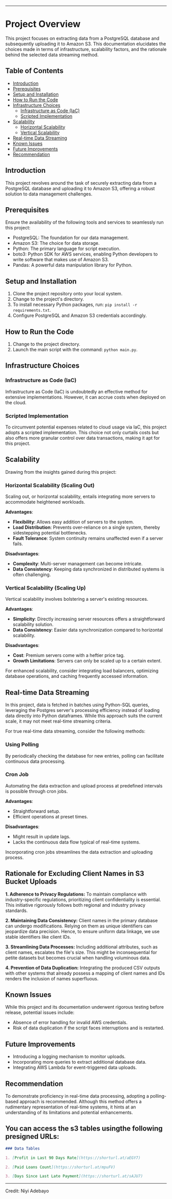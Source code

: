 
---

# Project Overview

This project focuses on extracting data from a PostgreSQL database and subsequently uploading it to Amazon S3. This documentation elucidates the choices made in terms of infrastructure, scalability factors, and the rationale behind the selected data streaming method.

## Table of Contents

- [Introduction](#introduction)
- [Prerequisites](#prerequisites)
- [Setup and Installation](#setup-and-installation)
- [How to Run the Code](#how-to-run-the-code)
- [Infrastructure Choices](#infrastructure-choices)
  - [Infrastructure as Code (IaC)](#infrastructure-as-code-iac)
  - [Scripted Implementation](#scripted-implementation)
- [Scalability](#scalability)
  - [Horizontal Scalability](#horizontal-scalability)
  - [Vertical Scalability](#vertical-scalability)
- [Real-time Data Streaming](#real-time-data-streaming)
- [Known Issues](#known-issues)
- [Future Improvements](#future-improvements)
- [Recommendation](#recommendation)

## Introduction

This project revolves around the task of securely extracting data from a PostgreSQL database and uploading it to Amazon S3, offering a robust solution to data management challenges.

## Prerequisites

Ensure the availability of the following tools and services to seamlessly run this project:
- PostgreSQL: The foundation for our data management.
- Amazon S3: The choice for data storage.
- Python: The primary language for script execution.
- boto3: Python SDK for AWS services, enabling Python developers to write software that makes use of Amazon S3.
- Pandas: A powerful data manipulation library for Python.


## Setup and Installation

1. Clone the project repository onto your local system.
2. Change to the project's directory.
3. To install necessary Python packages, run: `pip install -r requirements.txt`.
4. Configure PostgreSQL and Amazon S3 credentials accordingly.


## How to Run the Code

1. Change to the project directory.
2. Launch the main script with the command: `python main.py`.

## Infrastructure Choices

### Infrastructure as Code (IaC)

Infrastructure as Code (IaC) is undoubtedly an effective method for extensive implementations. However, it can accrue costs when deployed on the cloud.

### Scripted Implementation

To circumvent potential expenses related to cloud usage via IaC, this project adopts a scripted implementation. This choice not only curtails costs but also offers more granular control over data transactions, making it apt for this project.

## Scalability

Drawing from the insights gained during this project:

### Horizontal Scalability (Scaling Out)

Scaling out, or horizontal scalability, entails integrating more servers to accommodate heightened workloads.

**Advantages**:
- **Flexibility**: Allows easy addition of servers to the system.
- **Load Distribution**: Prevents over-reliance on a single system, thereby sidestepping potential bottlenecks.
- **Fault Tolerance**: System continuity remains unaffected even if a server fails.

**Disadvantages**:
- **Complexity**: Multi-server management can become intricate.
- **Data Consistency**: Keeping data synchronized in distributed systems is often challenging.

### Vertical Scalability (Scaling Up)

Vertical scalability involves bolstering a server's existing resources.

**Advantages**:
- **Simplicity**: Directly increasing server resources offers a straightforward scalability solution.
- **Data Consistency**: Easier data synchronization compared to horizontal scalability.

**Disadvantages**:
- **Cost**: Premium servers come with a heftier price tag.
- **Growth Limitations**: Servers can only be scaled up to a certain extent.

For enhanced scalability, consider integrating load balancers, optimizing database operations, and caching frequently accessed information.

## Real-time Data Streaming

In this project, data is fetched in batches using Python-SQL queries, leveraging the Postgres server's processing efficiency instead of loading data directly into Python dataframes. While this approach suits the current scale, it may not meet real-time streaming criteria.

For true real-time data streaming, consider the following methods:

### Using Polling
By periodically checking the database for new entries, polling can facilitate continuous data processing.

### Cron Job

Automating the data extraction and upload process at predefined intervals is possible through cron jobs.

**Advantages**:
- Straightforward setup.
- Efficient operations at preset times.

**Disadvantages**:
- Might result in update lags.
- Lacks the continuous data flow typical of real-time systems.

Incorporating cron jobs streamlines the data extraction and uploading process.

## Rationale for Excluding Client Names in S3 Bucket Uploads

**1. Adherence to Privacy Regulations:** To maintain compliance with industry-specific regulations, prioritizing client confidentiality is essential. This initiative rigorously follows both regional and industry privacy standards.

**2. Maintaining Data Consistency:** Client names in the primary database can undergo modifications. Relying on them as unique identifiers can jeopardize data precision. Hence, to ensure uniform data linkage, we use stable identifiers like client IDs.

**3. Streamlining Data Processes:** Including additional attributes, such as client names, escalates the file's size. This might be inconsequential for petite datasets but becomes crucial when handling voluminous data.

**4. Prevention of Data Duplication:** Integrating the produced CSV outputs with other systems that already possess a mapping of client names and IDs renders the inclusion of names superfluous.


## Known Issues

While this project and its documentation underwent rigorous testing before release, potential issues include:
- Absence of error handling for invalid AWS credentials.
- Risk of data duplication if the script faces interruptions and is restarted.

## Future Improvements

- Introducing a logging mechanism to monitor uploads.
- Incorporating more queries to extract additional database data.
- Integrating AWS Lambda for event-triggered data uploads.

## Recommendation

To demonstrate proficiency in real-time data processing, adopting a polling-based approach is recommended. Although this method offers a rudimentary representation of real-time systems, it hints at an understanding of its limitations and potential enhancements.

## You can access the s3 tables usingthe following  presigned URLs:




```markdown
### Data Tables

1. [Profit in Last 90 Days Rate](https://shorturl.at/aEGY7)

2. [Paid Loans Count](https://shorturl.at/mpuFV)

3. [Days Since Last Late Payment](https://shorturl.at/sAJU7)
```

---

Credit: Niyi Adebayo 
 
 
 
 
 
 
 
 
 
 
 
 
 
 
 
 
 
 
 
 
